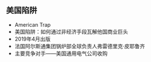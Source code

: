 <!-- 
title: 美国陷阱
from: news
create: 2019-06-03
tags: story,news
-->

## 美国陷阱

- American Trap
- 美国陷阱：如何通过非经济手段瓦解他国商业巨头
- 2019年4月出版 
- 法国阿尔斯通集团锅炉部全球负责人弗雷德里克·皮耶鲁齐
- 主要竞争对手——美国通用电气公司收购


